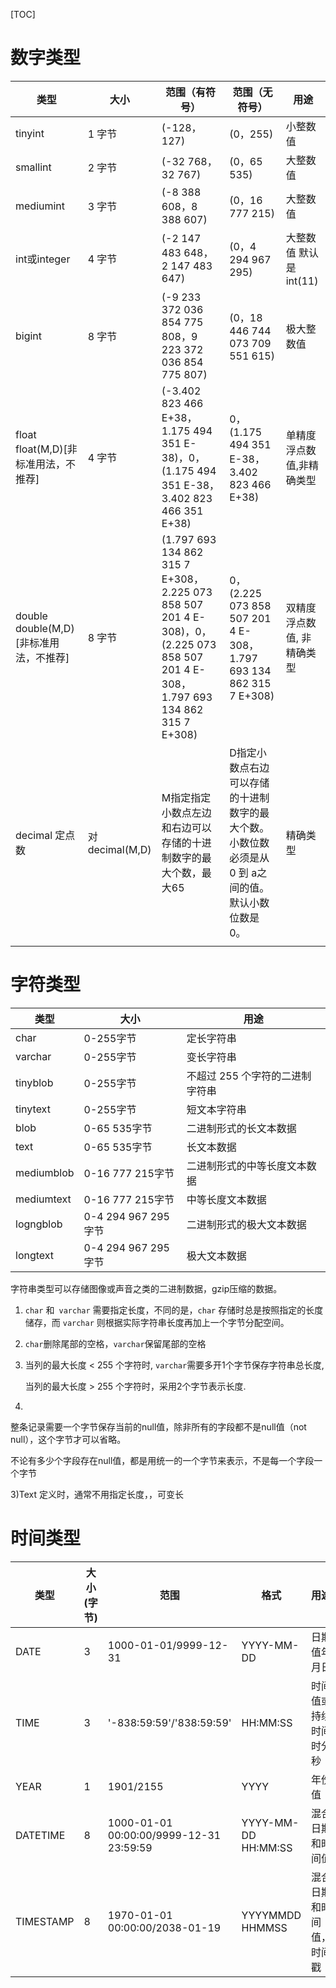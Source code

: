 [TOC]

# 数字类型

| **类型**                           | **大小**        | **范围（有符号）**                              | **范围（无符号）**                              | **用途**          |
| -------------------------------- | ------------- | ---------------------------------------- | ---------------------------------------- | --------------- |
| tinyint                          | 1 字节          | (-128，127)                               | (0，255)                                  | 小整数值            |
| smallint                         | 2 字节          | (-32 768，32 767)                         | (0，65 535)                               | 大整数值            |
| mediumint                        | 3 字节          | (-8 388 608，8 388 607)                   | (0，16 777 215)                           | 大整数值            |
| int或integer                      | 4 字节          | (-2 147 483 648，2 147 483 647)           | (0，4 294 967 295)                        | 大整数值 默认是int(11) |
| bigint                           | 8 字节          | (-9 233 372 036 854 775 808，9 223 372 036 854 775 807) | (0，18 446 744 073 709 551 615)           | 极大整数值           |
| float   float(M,D)[非标准用法，不推荐]    | 4 字节          | (-3.402 823 466 E+38，1.175 494 351 E-38)，0，(1.175 494 351 E-38，3.402 823 466 351 E+38) | 0，(1.175 494 351 E-38，3.402 823 466 E+38) | 单精度浮点数值,非精确类型   |
| double    double(M,D)[非标准用法，不推荐] | 8 字节          | (1.797 693 134 862 315 7 E+308，2.225 073 858 507 201 4 E-308)，0，(2.225 073 858 507 201 4 E-308，1.797 693 134 862 315 7 E+308) | 0，(2.225 073 858 507 201 4 E-308，1.797 693 134 862 315 7 E+308) | 双精度浮点数值, 非精确类型  |
| decimal     定点数                  | 对decimal(M,D) | M指定指定小数点左边和右边可以存储的十进制数字的最大个数，最大65        | D指定小数点右边可以存储的十进制数字的最大个数。小数位数必须是从 0 到 a之间的值。默认小数位数是 0。 | 精确类型            |
|                                  |               |                                          |                                          |                 |



# 字符类型

| **类型**     | **大小**            | **用途**             |
| ---------- | ----------------- | ------------------ |
| char       | 0-255字节           | 定长字符串              |
| varchar    | 0-255字节           | 变长字符串              |
| tinyblob   | 0-255字节           | 不超过 255 个字符的二进制字符串 |
| tinytext   | 0-255字节           | 短文本字符串             |
| blob       | 0-65 535字节        | 二进制形式的长文本数据        |
| text       | 0-65 535字节        | 长文本数据              |
| mediumblob | 0-16 777 215字节    | 二进制形式的中等长度文本数据     |
| mediumtext | 0-16 777 215字节    | 中等长度文本数据           |
| logngblob  | 0-4 294 967 295字节 | 二进制形式的极大文本数据       |
| longtext   | 0-4 294 967 295字节 | 极大文本数据             |

字符串类型可以存储图像或声音之类的二进制数据，gzip压缩的数据。

1. `char` 和` varchar` 需要指定长度，不同的是，`char` 存储时总是按照指定的长度储存，而 `varchar` 则根据实际字符串长度再加上一个字节分配空间。

2. `char`删除尾部的空格，`varchar`保留尾部的空格

3. 当列的最大长度 < 255 个字符时, `varchar`需要多开1个字节保存字符串总长度,

   当列的最大长度 > 255 个字符时，采用2个字节表示长度.

4. ​

整条记录需要一个字节保存当前的null值，除非所有的字段都不是null值（not null），这个字节才可以省略。

不论有多少个字段存在null值，都是用统一的一个字节来表示，不是每一个字段一个字节

3)Text    定义时，通常不用指定长度，，可变长

# 时间类型

| 类型        | 大小(字节) | 范围                                      | 格式                  | 用途           |
| --------- | ------ | --------------------------------------- | ------------------- | ------------ |
| DATE      | 3      | 1000-01-01/9999-12-31                   | YYYY-MM-DD          | 日期值年月日       |
| TIME      | 3      | '-838:59:59'/'838:59:59'                | HH:MM:SS            | 时间值或持续时间时分秒  |
| YEAR      | 1      | 1901/2155                               | YYYY                | 年份值          |
| DATETIME  | 8      | 1000-01-01 00:00:00/9999-12-31 23:59:59 | YYYY-MM-DD HH:MM:SS | 混合日期和时间值     |
| TIMESTAMP | 8      | 1970-01-01 00:00:00/2038-01-19          | YYYYMMDD HHMMSS     | 混合日期和时间值，时间戳 |












